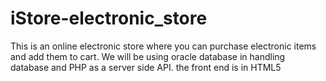 # iStore-electronic_store
This is an online electronic store where you can purchase electronic items and add them to cart. We will be using oracle database in handling database and PHP as a server side API. the front end is in HTML5
